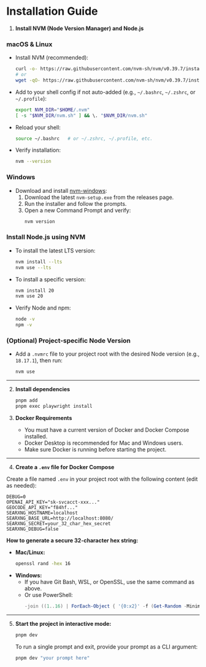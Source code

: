# Installation Guide

1. **Install NVM (Node Version Manager) and Node.js**

### macOS & Linux

- Install NVM (recommended):
  ```sh
  curl -o- https://raw.githubusercontent.com/nvm-sh/nvm/v0.39.7/install.sh | bash
  # or
  wget -qO- https://raw.githubusercontent.com/nvm-sh/nvm/v0.39.7/install.sh | bash
  ```
- Add to your shell config if not auto-added (e.g., `~/.bashrc`, `~/.zshrc`, or `~/.profile`):
  ```sh
  export NVM_DIR="$HOME/.nvm"
  [ -s "$NVM_DIR/nvm.sh" ] && \. "$NVM_DIR/nvm.sh"
  ```
- Reload your shell:
  ```sh
  source ~/.bashrc   # or ~/.zshrc, ~/.profile, etc.
  ```
- Verify installation:
  ```sh
  nvm --version
  ```

### Windows

- Download and install [nvm-windows](https://github.com/coreybutler/nvm-windows/releases):
  1. Download the latest `nvm-setup.exe` from the releases page.
  2. Run the installer and follow the prompts.
  3. Open a new Command Prompt and verify:
     ```sh
     nvm version
     ```

### Install Node.js using NVM

- To install the latest LTS version:
  ```sh
  nvm install --lts
  nvm use --lts
  ```
- To install a specific version:
  ```sh
  nvm install 20
  nvm use 20
  ```
- Verify Node and npm:
  ```sh
  node -v
  npm -v
  ```

### (Optional) Project-specific Node Version
- Add a `.nvmrc` file to your project root with the desired Node version (e.g., `18.17.1`), then run:
  ```sh
  nvm use
  ```

---

2. **Install dependencies**

   ```sh
   pnpm add
   pnpm exec playwright install
   ```

3. **Docker Requirements**

   - You must have a current version of Docker and Docker Compose installed.
   - Docker Desktop is recommended for Mac and Windows users.
   - Make sure Docker is running before starting the project.

---

4. **Create a `.env` file for Docker Compose**

Create a file named `.env` in your project root with the following content (edit as needed):

```env
DEBUG=0
OPENAI_API_KEY="sk-svcacct-xxx..."
GEOCODE_API_KEY="f84hf..."
SEARXNG_HOSTNAME=localhost
SEARXNG_BASE_URL=http://localhost:8080/
SEARXNG_SECRET=your_32_char_hex_secret
SEARXNG_DEBUG=false
```

**How to generate a secure 32-character hex string:**

- **Mac/Linux:**
  ```sh
  openssl rand -hex 16
  ```
- **Windows:**
  - If you have Git Bash, WSL, or OpenSSL, use the same command as above.
  - Or use PowerShell:
    ```powershell
    -join ((1..16) | ForEach-Object { '{0:x2}' -f (Get-Random -Minimum 0 -Maximum 256) })
    ```

---

5. **Start the project in interactive mode:**

   ```sh
   pnpm dev
   ```

   To run a single prompt and exit, provide your prompt as a CLI argument:

   ```sh
   pnpm dev "your prompt here"
   ```

